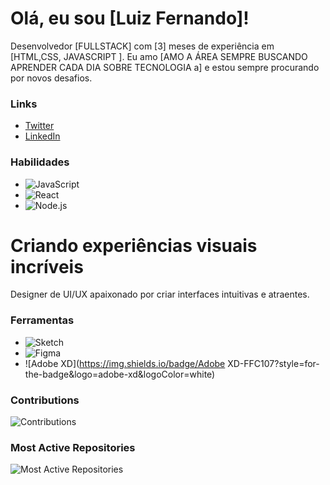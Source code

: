 # Olá, eu sou [Luiz Fernando]!

Desenvolvedor [FULLSTACK] com [3] meses de experiência em [HTML,CSS, JAVASCRIPT ]. Eu amo [AMO A ÁREA SEMPRE BUSCANDO APRENDER CADA DIA SOBRE TECNOLOGIA a] e estou sempre procurando por novos desafios.

### Links

* [Twitter](https://twitter.com/uizharrow)
* [LinkedIn](https://www.linkedin.com/in/luizfernandolg51@gmail.com/)

### Habilidades

* ![JavaScript](https://img.shields.io/badge/JavaScript-F7DF1E?style=for-the-badge&logo=javascript&logoColor=black)
* ![React](https://img.shields.io/badge/React-61DAFB?style=for-the-badge&logo=react&logoColor=black)
* ![Node.js](https://img.shields.io/badge/Node.js-339933?style=for-the-badge&logo=node.js&logoColor=white)
# Criando experiências visuais incríveis

Designer de UI/UX apaixonado por criar interfaces intuitivas e atraentes.

### Ferramentas

* ![Sketch](https://img.shields.io/badge/Sketch-F7DC6F?style=for-the-badge&logo=sketch&logoColor=black)
* ![Figma](https://img.shields.io/badge/Figma-F24E1E?style=for-the-badge&logo=figma&logoColor=white)
* ![Adobe XD](https://img.shields.io/badge/Adobe XD-FFC107?style=for-the-badge&logo=adobe-xd&logoColor=white)


### Contributions

![Contributions](https://github.com/seu_usuario/seu_repositorio/blob/main/imagens/contributions.png)

### Most Active Repositories

![Most Active Repositories](https://github.com/seu_usuario/seu_repositorio/blob/main/imagens/most_active_repos.png)
